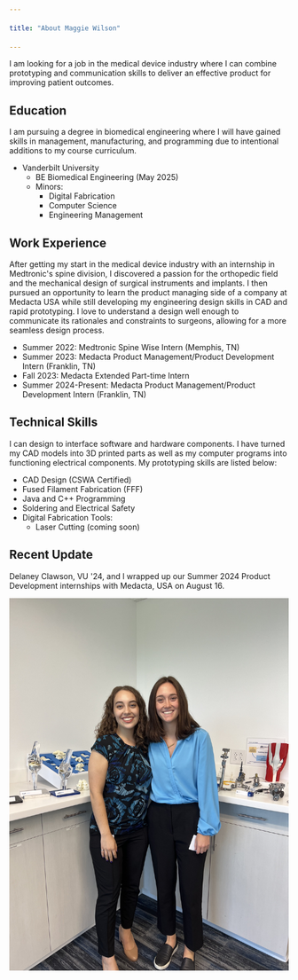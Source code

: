 ```yaml
---

title: "About Maggie Wilson"

---
```


I am looking for a job in the medical device industry where I can combine prototyping and communication skills to deliver an effective product for improving patient outcomes.

## Education

I am pursuing a degree in biomedical engineering where I will have gained skills in management, manufacturing, and programming due to intentional additions to my course curriculum.

* Vanderbilt University
  * BE Biomedical Engineering (May 2025)
  * Minors:
    * Digital Fabrication
    * Computer Science
    * Engineering Management

## Work Experience

After getting my start in the medical device industry with an internship in Medtronic's spine division, I discovered a passion for the orthopedic field and the mechanical design of surgical instruments and implants. I then pursued an opportunity to learn the product managing side of a company at Medacta USA while still developing my engineering design skills in CAD and rapid prototyping. I love to understand a design well enough to communicate its rationales and constraints to surgeons, allowing for a more seamless design process.

* Summer 2022: Medtronic Spine Wise Intern (Memphis, TN)
* Summer 2023: Medacta Product Management/Product Development Intern (Franklin, TN)
* Fall 2023: Medacta Extended Part-time Intern
* Summer 2024-Present: Medacta Product Management/Product Development Intern (Franklin, TN)

## Technical Skills

I can design to interface software and hardware components. I have turned my CAD models into 3D printed parts as well as my computer programs into functioning electrical components. My prototyping skills are listed below:

* CAD Design (CSWA Certified)
* Fused Filament Fabrication (FFF)
* Java and C++ Programming
* Soldering and Electrical Safety
* Digital Fabrication Tools:
  * Laser Cutting (coming soon)

## Recent Update

Delaney Clawson, VU '24, and I wrapped up our Summer 2024 Product Development internships with Medacta, USA on August 16.

![Maggie and Delaney, Summer 2024 Interns at Medacta](/assets/img/IMG_6972.jpg)
